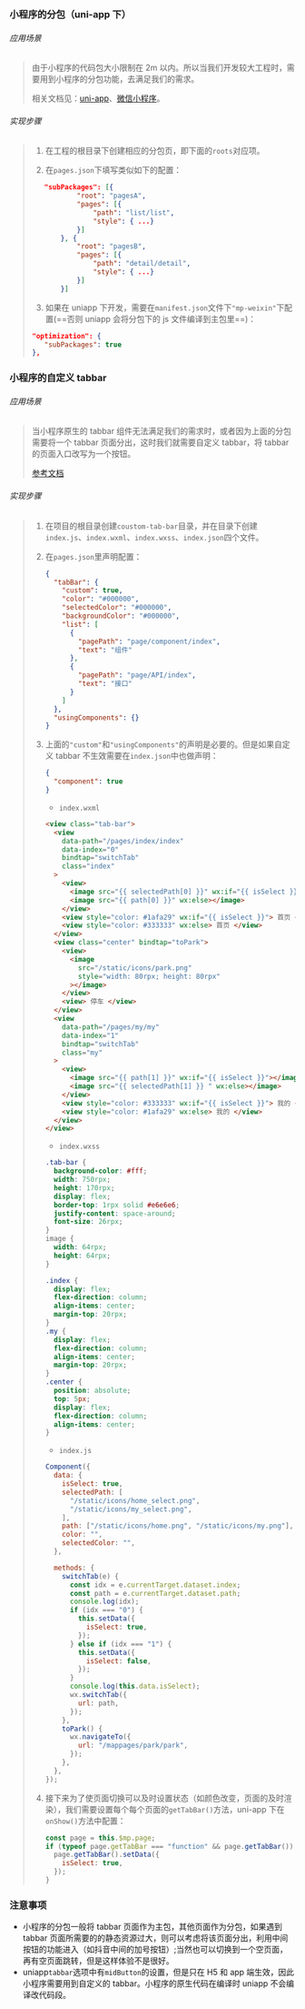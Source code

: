 ### 小程序的分包（uni-app 下）

###### 应用场景

> 由于小程序的代码包大小限制在 2m 以内。所以当我们开发较大工程时，需要用到小程序的分包功能，去满足我们的需求。
>
> 相关文档见：[uni-app](https://uniapp.dcloud.io/collocation/pages?id=subpackages)、[微信小程序](https://developers.weixin.qq.com/miniprogram/dev/framework/subpackages/basic.html)。

###### 实现步骤

> 1.  在工程的根目录下创建相应的分包页，即下面的`roots`对应项。
>
> 2.  在`pages.json`下填写类似如下的配置：
>
> ```json
>    "subPackages": [{
>            "root": "pagesA",
>            "pages": [{
>                "path": "list/list",
>                "style": { ...}
>            }]
>        }, {
>            "root": "pagesB",
>            "pages": [{
>                "path": "detail/detail",
>                "style": { ...}
>            }]
>        }]
> ```
>
> 3.  如果在 uniapp 下开发，需要在`manifest.json`文件下`"mp-weixin"`下配置(==否则 uniapp 会将分包下的 js 文件编译到主包里==)：
>
> ```json
> "optimization": {
>    "subPackages": true
> },
> ```

### 小程序的自定义 tabbar

###### 应用场景

> 当小程序原生的 tabbar 组件无法满足我们的需求时，或者因为上面的分包需要将一个 tabbar 页面分出，这时我们就需要自定义 tabbar，将 tabbar 的页面入口改写为一个按钮。
>
> [参考文档](https://developers.weixin.qq.com/miniprogram/dev/framework/ability/custom-tabbar.html)

###### 实现步骤

> 1. 在项目的根目录创建`coustom-tab-bar`目录，并在目录下创建`index.js`、`index.wxml`、`index.wxss`、`index.json`四个文件。
>
> 2. 在`pages.json`里声明配置：
>
>    ```json
>    {
>      "tabBar": {
>        "custom": true,
>        "color": "#000000",
>        "selectedColor": "#000000",
>        "backgroundColor": "#000000",
>        "list": [
>          {
>            "pagePath": "page/component/index",
>            "text": "组件"
>          },
>          {
>            "pagePath": "page/API/index",
>            "text": "接口"
>          }
>        ]
>      },
>      "usingComponents": {}
>    }
>    ```
>
> 3. 上面的`"custom"`和`"usingComponents"`的声明是必要的。但是如果自定义 tabbar 不生效需要在`index.json`中也做声明：
>
>    ```json
>    {
>      "component": true
>    }
>    ```
>
>    - `index.wxml`
>
>    ```html
>    <view class="tab-bar">
>      <view
>        data-path="/pages/index/index"
>        data-index="0"
>        bindtap="switchTab"
>        class="index"
>      >
>        <view>
>          <image src="{{ selectedPath[0] }}" wx:if="{{ isSelect }}"></image>
>          <image src="{{ path[0] }}" wx:else></image>
>        </view>
>        <view style="color: #1afa29" wx:if="{{ isSelect }}"> 首页 </view>
>        <view style="color: #333333" wx:else> 首页 </view>
>      </view>
>      <view class="center" bindtap="toPark">
>        <view>
>          <image
>            src="/static/icons/park.png"
>            style="width: 80rpx; height: 80rpx"
>          ></image>
>        </view>
>        <view> 停车 </view>
>      </view>
>      <view
>        data-path="/pages/my/my"
>        data-index="1"
>        bindtap="switchTab"
>        class="my"
>      >
>        <view>
>          <image src="{{ path[1] }}" wx:if="{{ isSelect }}"></image>
>          <image src="{{ selectedPath[1] }} " wx:else></image>
>        </view>
>        <view style="color: #333333" wx:if="{{ isSelect }}"> 我的 </view>
>        <view style="color: #1afa29" wx:else> 我的 </view>
>      </view>
>    </view>
>    ```
>
>    - `index.wxss`
>
>    ```css
>    .tab-bar {
>      background-color: #fff;
>      width: 750rpx;
>      height: 170rpx;
>      display: flex;
>      border-top: 1rpx solid #e6e6e6;
>      justify-content: space-around;
>      font-size: 26rpx;
>    }
>    image {
>      width: 64rpx;
>      height: 64rpx;
>    }
>
>    .index {
>      display: flex;
>      flex-direction: column;
>      align-items: center;
>      margin-top: 20rpx;
>    }
>    .my {
>      display: flex;
>      flex-direction: column;
>      align-items: center;
>      margin-top: 20rpx;
>    }
>    .center {
>      position: absolute;
>      top: 5px;
>      display: flex;
>      flex-direction: column;
>      align-items: center;
>    }
>    ```
>
>    - `index.js`
>
>    ```js
>    Component({
>      data: {
>        isSelect: true,
>        selectedPath: [
>          "/static/icons/home_select.png",
>          "/static/icons/my_select.png",
>        ],
>        path: ["/static/icons/home.png", "/static/icons/my.png"],
>        color: "",
>        selectedColor: "",
>      },
>
>      methods: {
>        switchTab(e) {
>          const idx = e.currentTarget.dataset.index;
>          const path = e.currentTarget.dataset.path;
>          console.log(idx);
>          if (idx === "0") {
>            this.setData({
>              isSelect: true,
>            });
>          } else if (idx === "1") {
>            this.setData({
>              isSelect: false,
>            });
>          }
>          console.log(this.data.isSelect);
>          wx.switchTab({
>            url: path,
>          });
>        },
>        toPark() {
>          wx.navigateTo({
>            url: "/mappages/park/park",
>          });
>        },
>      },
>    });
>    ```
>
> 4. 接下来为了使页面切换可以及时设置状态（如颜色改变，页面的及时渲染），我们需要设置每个每个页面的`getTabBar()`方法，uni-app 下在`onShow()`方法中配置：
>
>    ```js
>    const page = this.$mp.page;
>    if (typeof page.getTabBar === "function" && page.getTabBar()) {
>      page.getTabBar().setData({
>        isSelect: true,
>      });
>    }
>    ```

### 注意事项

- 小程序的分包一般将 tabbar 页面作为主包，其他页面作为分包，如果遇到 tabbar 页面所需要的的静态资源过大，则可以考虑将该页面分出，利用中间按钮的功能进入（如抖音中间的加号按钮）;当然也可以切换到一个空页面，再有空页面跳转，但是这样体验不是很好。
- uniapp`tabbar`选项中有`midButton`的设置，但是只在 H5 和 app 端生效，因此小程序需要用到自定义的 tabbar。小程序的原生代码在编译时 uniapp 不会编译改代码段。

​
